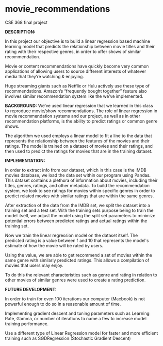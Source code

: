 # movie_recommendations
CSE 368 final project

**DESCRIPTION:**

In this project our objective is to build a linear regression based
machine learning model that predicts the relationship between
movie titles and their rating with their respective genres, in order
to offer shows of similar recommendation.

Movie or content recommendations have quickly become very
common applications of allowing users to source different
interests of whatever media that they’re watching & enjoying.

Huge streaming giants such as Netflix or Hulu actively use these
type of recommendations. Amazon’s “frequently bought together”
feature also involves similar recommendation system like the
we’ve implemented.


**BACKGROUND:**
We’ve used linear regression that we learned
in this class to reproduce movie/show
recommendations. The role of linear
regression in movie recommendation
systems and our project, as well as in other
recommendation platforms, is the ability to
predict ratings or common genre shows.

The algorithm we used employs a linear model to
fit a line to the data that represents the
relationship between the features of the movies
and their ratings. The model is trained on a dataset
of movies and their ratings, and then used to
predict the ratings for movies that are in the
training dataset.

**IMPLEMENTATION:**

In order to extract info from our dataset, which in this case is the IMDB movies database, we load the data
set within our program using Pandas. This dataset contains a plethora of information about movies,
including their titles, genres, ratings, and other metadata. To build the recommendation system, we look
to see ratings for movies within specific genres in order to predict related movies with similar ratings that
are within the same genres.

After extraction of the data from the IMDB set, we split the dataset into a training set and a test set. With the
training sets purpose being to train the model itself, we adjust the model using the split set parameters to
minimize potential errors between predicted ratings and actual ratings within the training set.

Now we train the linear regression model on the dataset itself. The predicted rating is a value between 1 and 10 that represents the model's estimate of
how the movie will be rated by users.

Using the value, we are able to get recommend a set
of movies within the same genre with similarly
predicted ratings. This allows a compilation of
movies that users may enjoy.

To do this the relevant characteristics such as genre
and rating in relation to other movies of similar genres
were used to create a rating prediction.

**FUTURE DEVELOPMENT:**

In order to train for even
100 iterations our
computer (Macbook) is not
powerful enough to do so
in a reasonable amount of
time.

Implementing gradient descent
and tuning parameters such as
Learning Rate, Gamma, or
number of iterations to name a
few to increase model training
performance.

Use a different type of
Linear Regression model
for faster and more
efficient training such as
SGDRegression (Stochastic
Gradient Descent)
